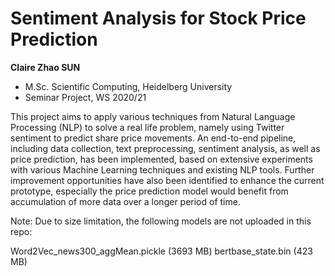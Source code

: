 # Sentiment Analysis for Stock Price Prediction 


**Claire Zhao SUN**
- M.Sc. Scientific Computing, Heidelberg University
- Seminar Project, WS 2020/21

This project aims to apply various techniques from Natural Language Processing (NLP) to solve a real life problem, namely using Twitter sentiment to predict share price movements. An end-to-end pipeline, including data collection, text preprocessing, sentiment analysis, as well as price prediction, has been implemented, based on extensive experiments with various Machine Learning techniques and existing NLP tools. Further improvement opportunities have also been identified to enhance the current prototype, especially the price prediction model would benefit from accumulation of more data over a longer period of time. 

Note: Due to size limitation, the following models are not uploaded in this repo:

Word2Vec_news300_aggMean.pickle (3693 MB)
bertbase_state.bin (423 MB)

